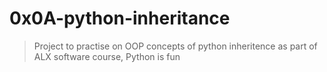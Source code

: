 # 0x0A-python-inheritance
> Project to practise on OOP concepts of python inheritence as part of ALX software course, Python is fun
